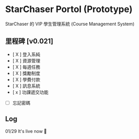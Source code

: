 # StarChaser Portol (Prototype)

StarChaser 的 VIP 學生管理系統 (Course Management System)

## 里程碑 [v0.021]

- [ X ] 登入系純
- [ X ] 資源管理
- [ X ] 每週任務
- [ X ] 獎勵制度
- [ X ] 學費付款
- [ X ] 訊息系統
- [ x ] 功課遞交功能
- [ ] 忘記密碼

## Log

01/29 It's live now 🎉
